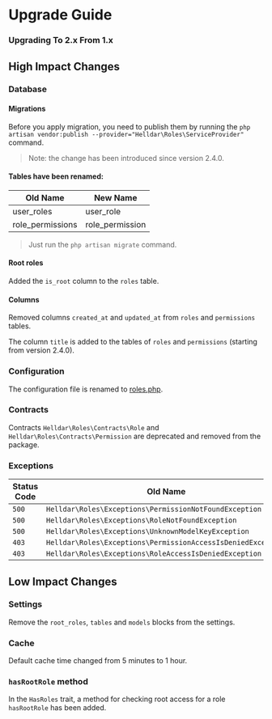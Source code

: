 # Upgrade Guide

### Upgrading To 2.x From 1.x

## High Impact Changes

### Database

#### Migrations

Before you apply migration, you need to publish them by running the `php artisan vendor:publish --provider="Helldar\Roles\ServiceProvider"` command.

> Note: the change has been introduced since version 2.4.0.

#### Tables have been renamed:

| Old Name | New Name |
| --- | --- |
| user_roles | user_role |
| role_permissions | role_permission |

> Just run the `php artisan migrate` command.

#### Root roles

Added the `is_root` column to the `roles` table.


#### Columns

Removed columns `created_at` and `updated_at` from `roles` and `permissions` tables.

The column `title` is added to the tables of `roles` and `permissions` (starting from version 2.4.0).


### Configuration

The configuration file is renamed to [roles.php](../config/roles.php).


### Contracts

Contracts `Helldar\Roles\Contracts\Role` and `Helldar\Roles\Contracts\Permission` are deprecated and removed from the package.


### Exceptions

| Status Code | Old Name | New Name |
| --- | --- | --- |
| `500 ` | `Helldar\Roles\Exceptions\PermissionNotFoundException` | `Helldar\Roles\Exceptions\Core\PermissionNotFoundException` |
| `500 ` | `Helldar\Roles\Exceptions\RoleNotFoundException` | `Helldar\Roles\Exceptions\Core\RoleNotFoundException` |
| `500 ` | `Helldar\Roles\Exceptions\UnknownModelKeyException` | `Helldar\Roles\Exceptions\Core\UnknownModelKeyException` |
| `403 ` | `Helldar\Roles\Exceptions\PermissionAccessIsDeniedException` | `Helldar\Roles\Exceptions\Http\PermissionAccessIsDeniedHttpException` |
| `403 ` | `Helldar\Roles\Exceptions\RoleAccessIsDeniedException` | `Helldar\Roles\Exceptions\Http\RoleAccessIsDeniedHttpException` |


## Low Impact Changes

### Settings

Remove the `root_roles`, `tables` and `models` blocks from the settings.


### Cache

Default cache time changed from 5 minutes to 1 hour.


### `hasRootRole` method

In the `HasRoles` trait, a method for checking root access for a role `hasRootRole` has been added.

